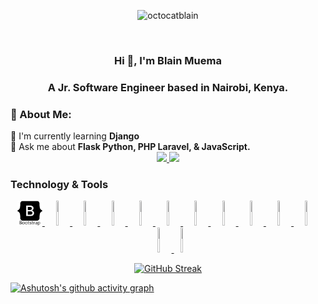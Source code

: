 <p align="center"> 
      <img src="https://komarev.com/ghpvc/?username=octocatblain&label=Profile%20views&color=0e75b6&style=flat" alt="octocatblain" />
</p>
<br>
<h3 align="center">Hi 👋, I'm Blain Muema</h3>
<h3 align="center">A Jr. Software Engineer based in Nairobi, Kenya.</h3>

<h3>💫 About Me:</h3>
🌱 I'm currently learning <b> Django</b> <br>💬 Ask me about <b>Flask Python, PHP Laravel, &amp; JavaScript.</b>

<div align="center" >
      <a href="https://github-readme-stats.vercel.app">
            <img src="https://github-readme-stats.vercel.app/api?username=octocatblain&show_icons=true&theme=chartreuse-dark" />
      </a>
      <span ></span>
      <a href="https://github.com/anuraghazra/convoychat"> <img src="https://github-readme-stats.vercel.app/api/top-langs/?username=octocatblain&layout=compact&langs_count=10&theme=chartreuse-dark&show_icons=truel)](https://github.com/anuraghazra/github-readme-stats" /> </a>
</div>

<!--github stats-->
<!--Tools-->
<h3>Technology & Tools</h3>
<p align="center" justify="between"> 
<!--       bootstrap -->
  <a href="https://getbootstrap.com" target="_blank" rel="noreferrer"> <img src="https://raw.githubusercontent.com/devicons/devicon/master/icons/bootstrap/bootstrap-plain-wordmark.svg" alt="bootstrap" width="8%" height="40"/> </a> 
<!--       tailwind -->
       <a href="https://tailwindcss.com/" target="_blank" rel="noreferrer">
            <img src="https://cdn.jsdelivr.net/gh/devicons/devicon/icons/tailwindcss/tailwindcss-original-wordmark.svg"  width="8%" height="40" />
          </a>
<!--       next js -->
<a href="https://nextjs.org/" target="_blank" rel="noreferrer">
            <img src="https://cdn.jsdelivr.net/gh/devicons/devicon/icons/nextjs/nextjs-original-wordmark.svg" width="8%" height="40" />
          
</a>
<!--       react.js -->
 <a href="https://react.dev/" target="_blank" rel="noreferrer">
            <img src="https://cdn.jsdelivr.net/gh/devicons/devicon/icons/react/react-original.svg"  width="8%" height="40" />
          </a>
<!--       python -->
 <a href="https://www.python.org/" target="_blank" rel="noreferrer">
            <img src="https://cdn.jsdelivr.net/gh/devicons/devicon/icons/python/python-original.svg"  width="8%" height="40"/>
           </a>
<!--       php -->
 <a href="https://www.php.net/" target="_blank" rel="noreferrer">
            <img src="https://cdn.jsdelivr.net/gh/devicons/devicon/icons/php/php-original.svg" width="8%" height="40"/>
           </a>
<!--      laravel -->
<a href="https://laravel.com/" target="_blank" rel="noreferrer">
            <img src="https://cdn.jsdelivr.net/gh/devicons/devicon/icons/laravel/laravel-plain-wordmark.svg" width="8%" height="40"/>
           </a>
<!--   html5 -->
<a href="[https://laravel.com/](https://html.com/html5/)" target="_blank" rel="noreferrer">
            <img src="https://cdn.jsdelivr.net/gh/devicons/devicon/icons/html5/html5-original-wordmark.svg" width="8%" height="40"/>
           </a>
<!--    css3 -->
<a href="https://developer.mozilla.org/en-US/docs/Web/CSS" target="_blank" rel="noreferrer">
            <img src="https://cdn.jsdelivr.net/gh/devicons/devicon/icons/css3/css3-original-wordmark.svg" width="8%" height="40"/>
           </a>
<!-- django -->
           <a href="https://www.djangoproject.com/" target="_blank" rel="noreferrer">
            <img src="https://cdn.jsdelivr.net/gh/devicons/devicon/icons/django/django-plain-wordmark.svg" width="8%" height="40"/>
           </a>
<!--  flask -->
             <a href="https://flask.palletsprojects.com/" target="_blank" rel="noreferrer">
            <img src="https://cdn.jsdelivr.net/gh/devicons/devicon/icons/flask/flask-original-wordmark.svg" width="8%" height="40"/>
           </a>
<!--       sqlalchemy -->
          <a href="https://www.sqlalchemy.org/" target="_blank" rel="noreferrer">
            <img src="https://cdn.jsdelivr.net/gh/devicons/devicon/icons/sqlalchemy/sqlalchemy-original.svg" width="8%" height="40"/>
           </a>
<!--   livewire -->
<a href="https://laravel-livewire.com/" target="_blank" rel="noreferrer">
      <img src="https://github.com/octocatblain/octocatblain/assets/62080362/8e81fd7c-e56d-4073-b96c-393d22d17a13" width="5%" height="40" /></a>
</p>

<div align="center">

<a href="https://git.io/streak-stats"><img src="https://streak-stats.demolab.com?user=octocatblain&theme=github-dark" alt="GitHub Streak" /></a>

</div>

[![Ashutosh's github activity graph](https://github-readme-activity-graph.vercel.app/graph?username=octocatblain&bg_color=000000&color=ededed&line=0aff27&point=ffffff&area=true&hide_border=true)](https://github.com/ashutosh00710/github-readme-activity-graph)
